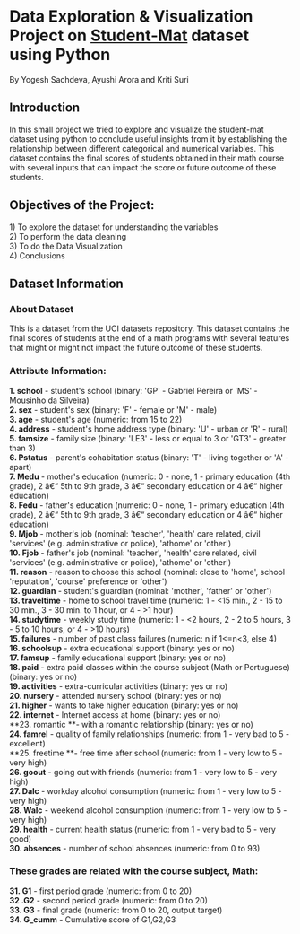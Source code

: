 <h1>Data Exploration & Visualization Project on <u>Student-Mat</u> dataset using Python</h1>
<p>By Yogesh Sachdeva, Ayushi Arora and Kriti Suri</p>
<h2>Introduction</h2>
<p>In this small project we tried to explore and visualize the student-mat dataset using python to conclude useful insights from it by establishing the relationship between different categorical and numerical variables. This dataset contains the final scores of students obtained in their math course with several inputs that can impact the score or future outcome of these students.</p>
<h2>Objectives of the Project:</h2>
<p>1) To explore the dataset for understanding the variables<br>2) To perform the data cleaning<br>3) To do the Data Visualization<br>4) Conclusions</p>

<h2>Dataset Information</h2>
<h3>About Dataset</h3>
This is a dataset from the UCI datasets repository. This dataset contains the final scores of students at the end of a math programs with several features that might or might not impact the future outcome of these students.

<h3>Attribute Information:</h3>

**1. school** - student's school (binary: 'GP' - Gabriel Pereira or 'MS' - Mousinho da Silveira)<br>
**2. sex** - student's sex (binary: 'F' - female or 'M' - male)<br>
**3. age** - student's age (numeric: from 15 to 22)<br>
**4. address** - student's home address type (binary: 'U' - urban or 'R' - rural)<br>
**5. famsize** - family size (binary: 'LE3' - less or equal to 3 or 'GT3' - greater than 3)<br>
**6. Pstatus** - parent's cohabitation status (binary: 'T' - living together or 'A' - apart)<br>
**7. Medu** - mother's education (numeric: 0 - none, 1 - primary education (4th grade), 2 â€“ 5th to 9th grade, 3 â€“ secondary education or 4 â€“ higher education)<br>
**8. Fedu** - father's education (numeric: 0 - none, 1 - primary education (4th grade), 2 â€“ 5th to 9th grade, 3 â€“ secondary education or 4 â€“ higher education)<br>
**9. Mjob** - mother's job (nominal: 'teacher', 'health' care related, civil 'services' (e.g. administrative or police), 'athome' or 'other')<br>
**10. Fjob** - father's job (nominal: 'teacher', 'health' care related, civil 'services' (e.g. administrative or police), 'athome' or 'other')<br>
**11. reason** - reason to choose this school (nominal: close to 'home', school 'reputation', 'course' preference or 'other')<br>
**12. guardian** - student's guardian (nominal: 'mother', 'father' or 'other')<br>
**13. traveltime** - home to school travel time (numeric: 1 - <15 min., 2 - 15 to 30 min., 3 - 30 min. to 1 hour, or 4 - >1 hour)<br>
**14. studytime** - weekly study time (numeric: 1 - <2 hours, 2 - 2 to 5 hours, 3 - 5 to 10 hours, or 4 - >10 hours)<br>
**15. failures** - number of past class failures (numeric: n if 1<=n<3, else 4)<br>
**16. schoolsup** - extra educational support (binary: yes or no)<br>
**17. famsup** - family educational support (binary: yes or no)<br>
**18. paid** - extra paid classes within the course subject (Math or Portuguese) (binary: yes or no)<br>
**19. activities** - extra-curricular activities (binary: yes or no)<br>
**20. nursery** - attended nursery school (binary: yes or no)<br>
**21. higher** - wants to take higher education (binary: yes or no)<br>
**22. internet** - Internet access at home (binary: yes or no)<br>
**23. romantic **- with a romantic relationship (binary: yes or no)<br>
**24. famrel** - quality of family relationships (numeric: from 1 - very bad to 5 - excellent)<br>
**25. freetime **- free time after school (numeric: from 1 - very low to 5 - very high)<br>
**26. goout** - going out with friends (numeric: from 1 - very low to 5 - very high)<br>
**27. Dalc** - workday alcohol consumption (numeric: from 1 - very low to 5 - very high)<br>
**28. Walc** - weekend alcohol consumption (numeric: from 1 - very low to 5 - very high)<br>
**29. health** - current health status (numeric: from 1 - very bad to 5 - very good)<br>
**30. absences** - number of school absences (numeric: from 0 to 93)<br>

<h3>These grades are related with the course subject, Math:</h3>

**31. G1** - first period grade (numeric: from 0 to 20)<br>
**32 .G2** - second period grade (numeric: from 0 to 20)<br>
**33. G3** - final grade (numeric: from 0 to 20, output target)<br>
**34. G_cumm** - Cumulative score of G1,G2,G3<br>

